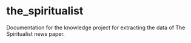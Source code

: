# the_spiritualist
Documentation for the knowledge project for extracting the data of The Spiritualist news paper.
